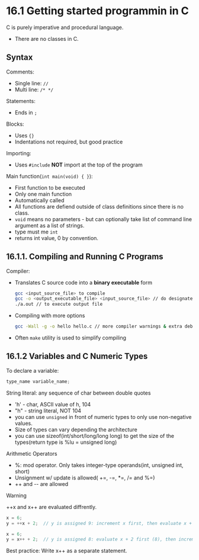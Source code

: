 # 16.1 Getting started programmin in C

C is purely imperative and procedural language.

- There are no classes in C.

## Syntax

Comments:

- Single line: `//`
- Multi line: `/* */`

Statements:

- Ends in `;`

Blocks:

- Uses `{}`
- Indentations not required, but good practice

Importing:

- Uses `#include` **NOT** import at the top of the program

Main function(`int main(void) { }`):

- First function to be executed
- Only one main function
- Automatically called
- All functions are defiend outside of class definitions since there is no class.
- `void` means no parameters - but can optionally take list of command line argument as a list of strings.
- type must me `int`
- returns int value, 0 by convention.

## 16.1.1. Compiling and Running C Programs

Compiler:

- Translates C source code into a **binary executable** form

    ```bash
    gcc <input_source_file> to compile
    gcc -o <output_executable_file> <input_source_file> // do designate output name
    ./a.out // to execute output file
    ```

- Compiling with more options

    ```bash
    gcc -Wall -g -o hello hello.c // more compiler warnings & extra debugging info
    ```

- Often `make` utility is used to simplify compiling

## 16.1.2 Variables and C Numeric Types

To declare a variable:

```C
type_name variable_name;
```

String literal: any sequence of char between double quotes

- 'h' - char, ASCII value of h, 104
- "h" - string literal, NOT 104
- you can use `unsigned` in front of numeric types to only use non-negative values.
- Size of types can vary depending the architecture
- you can use sizeof(int/short/long/long long) to get the size of the types(return type is %lu = unsigned long)

Arithmetic Operators

- %: mod operator. Only takes integer-type operands(int, unsigned int, short)
- Unsignment w/ update is allowed( +=, -=, *=, /= and %=)
- ++ and -- are allowed

Warning

++x and x++ are evaluated diffrently.

```c
x = 6;
y = ++x + 2;  // y is assigned 9: increment x first, then evaluate x + 2 (9)

x = 6;
y = x++ + 2;  // y is assigned 8: evaluate x + 2 first (8), then increment x
```

Best practice: Write x++ as a separate statement.
